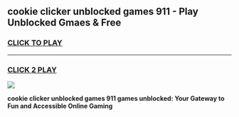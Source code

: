 
## cookie clicker unblocked games 911 - Play Unblocked Gmaes & Free
<h3>
<a href="https://news.freeplayer.one?title=cookie_clicker_unblocked_games_911&ref=16F">CLICK TO PLAY</a></h3>
<hr>

<h3>
<a href="https://news.freeplayer.one?title=cookie_clicker_unblocked_games_911&ref=16F">CLICK 2 PLAY</a>
  
</h3>

<a href="https://news.freeplayer.one?title=cookie_clicker_unblocked_games_911&ref=16F/"><img src="https://clearcache.store/games.png"></a>


**cookie clicker unblocked games 911 games unblocked: Your Gateway to Fun and Accessible Online Gaming**
